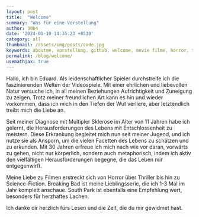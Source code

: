 ```yaml
---
layout: post
title:  "Welcome"
summary: "Was für eine Vorstellung"
author: 30b4
date: '2024-01-10 14:35:23 +0530'
category: all
thumbnail: /assets/img/posts/code.jpg
keywords: aboutme, vorstellung, github, welcome, movie filme, horror, thriller, science-fiction
permalink: /blog/welcome/
usemathjax: true
---
```


Hallo, ich bin Eduard. Als leidenschaftlicher Spieler durchstreife ich die faszinierenden Welten der Videospiele. Mit einer ehrlichen und liebevollen Natur versuche ich, in all meinen Beziehungen Aufrichtigkeit und Zuneigung zu zeigen. Trotz meiner freundlichen Art kann es hin und wieder vorkommen, dass ich mich in den Tiefen der Wut verliere, aber letztendlich treibt mich die Liebe an.

Seit meiner Diagnose mit Multipler Sklerose im Alter von 11 Jahren habe ich gelernt, die Herausforderungen des Lebens mit Entschlossenheit zu meistern. Diese Erkrankung begleitet mich nun seit meiner Jugend, und ich nutze sie als Ansporn, um die vielen Facetten des Lebens zu schätzen und zu erkunden. Mit 30 Jahren erfreue ich mich nach wie vor daran, vorwärts zu gehen, nicht nur körperlich, sondern auch metaphorisch, indem ich aktiv den vielfältigen Herausforderungen begegne, die das Leben mir entgegenwirft.

Meine Liebe zu Filmen erstreckt sich von Horror über Thriller bis hin zu Science-Fiction. Breaking Bad ist meine Lieblingsserie, die ich 1-3 Mal im Jahr komplett anschaue. South Park ist ebenfalls eine Empfehlung wert, besonders für herzhaftes Lachen.

Ich danke dir herzlich fürs Lesen und die Zeit, die du mir gewidmet hast.
